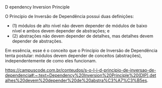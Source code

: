 D ependency Inversion Principle

O Princípio de Inversão de Dependência possui duas definições:
  - (1) módulos de alto nível não devem depender de módulos de baixo nível e ambos devem depender de abstrações; e
  - (2) abstrações não devem depender de detalhes, mas detalhes devem depender de abstrações.

Em essência, esse é o conceito que o Princípio de Inversão de Dependência tenta postular: módulos devem depender de conceitos (abstrações), independentemente de como eles funcionam.


https://campuscode.com.br/conteudos/s-o-l-i-d-principio-de-inversao-de-dependencia#:~:text=Dependency%20Inversion%20Principle%20(DIP),detalhes%20devem%20depender%20de%20abstra%C3%A7%C3%B5es.
